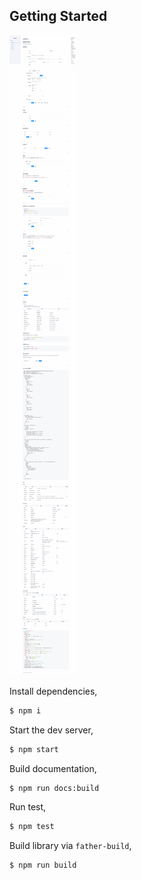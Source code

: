 ## Getting Started

![](<./39b699d9be734f99a41aee8cf87fbf6a%20(2).png>)

Install dependencies,

```bash
$ npm i
```

Start the dev server,

```bash
$ npm start
```

Build documentation,

```bash
$ npm run docs:build
```

Run test,

```bash
$ npm test
```

Build library via `father-build`,

```bash
$ npm run build
```
